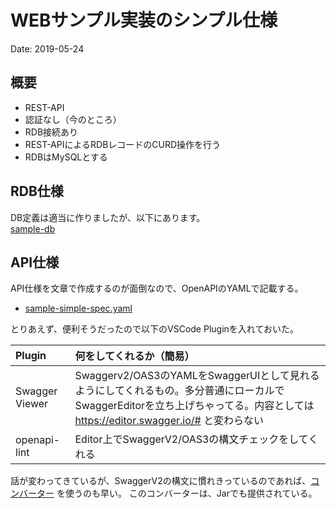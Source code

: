 # WEBサンプル実装のシンプル仕様

Date: 2019-05-24

## 概要

- REST-API
- 認証なし（今のところ）
- RDB接続あり
- REST-APIによるRDBレコードのCURD操作を行う
- RDBはMySQLとする

## RDB仕様

DB定義は適当に作りましたが、以下にあります。  
[sample-db](https://github.com/temp-go-dev/sample-db)

## API仕様
API仕様を文章で作成するのが面倒なので、OpenAPIのYAMLで記載する。

- [sample-simple-spec.yaml](files/sample-simple-spec.yaml)

とりあえず、便利そうだったので以下のVSCode Pluginを入れておいた。


|Plugin|何をしてくれるか（簡易）|
|:---|:---|
|Swagger Viewer|Swaggerv2/OAS3のYAMLをSwaggerUIとして見れるようにしてくれるもの。多分普通にローカルでSwaggerEditorを立ち上げちゃってる。内容としては https://editor.swagger.io/# と変わらない|
|openapi-lint|Editor上でSwaggerV2/OAS3の構文チェックをしてくれる|

話が変わってきているが、SwaggerV2の構文に慣れきっているのであれば、[コンバーター](https://mermade.org.uk/openapi-converter) を使うのも早い。
このコンバーターは、Jarでも提供されている。